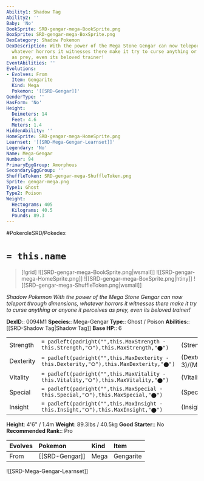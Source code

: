 ```yaml
---
Ability1: Shadow Tag
Ability2: ''
Baby: 'No'
BookSprite: SRD-gengar-mega-BookSprite.png
BoxSprite: SRD-gengar-mega-BoxSprite.png
DexCategory: Shadow Pokemon
DexDescription: With the power of the Mega Stone Gengar can now teleport through dimensions,
  whatever horrors it witnesses there make it try to curse anything or anyone it perceives
  as prey, even its beloved trainer!
EventAbilities: ''
Evolutions:
- Evolves: From
  Item: Gengarite
  Kind: Mega
  Pokemon: '[[SRD-Gengar]]'
GenderType: ''
HasForm: 'No'
Height:
  Deimeters: 14
  Feet: 4.6
  Meters: 1.4
HiddenAbility: ''
HomeSprite: SRD-gengar-mega-HomeSprite.png
Learnset: '[[SRD-Mega-Gengar-Learnset]]'
Legendary: 'No'
Name: Mega-Gengar
Number: 94
PrimaryEggGroup: Amorphous
SecondaryEggGroup: ''
ShuffleToken: SRD-gengar-mega-ShuffleToken.png
Sprite: gengar-mega.png
Type1: Ghost
Type2: Poison
Weight:
  Hectograms: 405
  Kilograms: 40.5
  Pounds: 89.3
---
```


#PokeroleSRD/Pokedex

# `= this.name`

> [!grid]
> ![[SRD-gengar-mega-BookSprite.png|wsmall]]
> ![[SRD-gengar-mega-HomeSprite.png]]
> ![[SRD-gengar-mega-BoxSprite.png|htiny]]
> ![[SRD-gengar-mega-ShuffleToken.png|wsmall]]


*Shadow Pokemon*
*With the power of the Mega Stone Gengar can now teleport through dimensions, whatever horrors it witnesses there make it try to curse anything or anyone it perceives as prey, even its beloved trainer!*

**DexID**:: 0094M1
**Species**:: Mega-Gengar
**Type**:: Ghost / Poison
**Abilities**:: [[SRD-Shadow Tag|Shadow Tag]]
**Base HP**:: 6

|           |                                                                                        |                                          |
| --------- | -------------------------------------------------------------------------------------- | ---------------------------------------- |
| Strength  | `= padleft(padright("",this.MaxStrength - this.Strength,"⭘"),this.MaxStrength,"⬤")`    | (Strength::2)/(MaxStrength::4)   |
| Dexterity | `= padleft(padright("",this.MaxDexterity - this.Dexterity,"⭘"),this.MaxDexterity,"⬤")` | (Dexterity:: 3)/(MaxDexterity::7) |
| Vitality  | `= padleft(padright("",this.MaxVitality - this.Vitality,"⭘"),this.MaxVitality,"⬤")`    | (Vitality::2)/(MaxVitality::5)   |
| Special   | `= padleft(padright("",this.MaxSpecial - this.Special,"⭘"),this.MaxSpecial,"⬤")`       | (Special::3)/(MaxSpecial::9)     |
| Insight   | `= padleft(padright("",this.MaxInsight - this.Insight,"⭘"),this.MaxInsight,"⬤")`       | (Insight::3)/(MaxInsight::6)     |

**Height**: 4'6" / 1.4m
**Weight**: 89.3lbs / 40.5kg
**Good Starter**:: No
**Recommended Rank**:: Pro

| Evolves   | Pokemon        | Kind   | Item      |
|:----------|:---------------|:-------|:----------|
| From      | [[SRD-Gengar]] | Mega   | Gengarite |

![[SRD-Mega-Gengar-Learnset]]